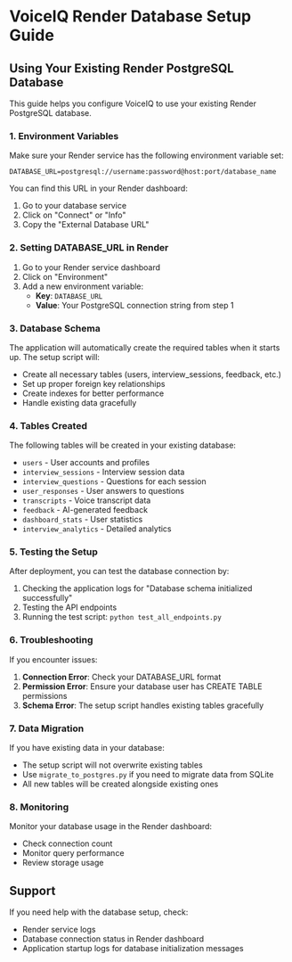 # VoiceIQ Render Database Setup Guide

## Using Your Existing Render PostgreSQL Database

This guide helps you configure VoiceIQ to use your existing Render PostgreSQL database.

### 1. Environment Variables

Make sure your Render service has the following environment variable set:

```
DATABASE_URL=postgresql://username:password@host:port/database_name
```

You can find this URL in your Render dashboard:
1. Go to your database service
2. Click on "Connect" or "Info"
3. Copy the "External Database URL"

### 2. Setting DATABASE_URL in Render

1. Go to your Render service dashboard
2. Click on "Environment"
3. Add a new environment variable:
   - **Key**: `DATABASE_URL`
   - **Value**: Your PostgreSQL connection string from step 1

### 3. Database Schema

The application will automatically create the required tables when it starts up. The setup script will:

- Create all necessary tables (users, interview_sessions, feedback, etc.)
- Set up proper foreign key relationships
- Create indexes for better performance
- Handle existing data gracefully

### 4. Tables Created

The following tables will be created in your existing database:

- `users` - User accounts and profiles
- `interview_sessions` - Interview session data
- `interview_questions` - Questions for each session
- `user_responses` - User answers to questions
- `transcripts` - Voice transcript data
- `feedback` - AI-generated feedback
- `dashboard_stats` - User statistics
- `interview_analytics` - Detailed analytics

### 5. Testing the Setup

After deployment, you can test the database connection by:

1. Checking the application logs for "Database schema initialized successfully"
2. Testing the API endpoints
3. Running the test script: `python test_all_endpoints.py`

### 6. Troubleshooting

If you encounter issues:

1. **Connection Error**: Check your DATABASE_URL format
2. **Permission Error**: Ensure your database user has CREATE TABLE permissions
3. **Schema Error**: The setup script handles existing tables gracefully

### 7. Data Migration

If you have existing data in your database:

- The setup script will not overwrite existing tables
- Use `migrate_to_postgres.py` if you need to migrate data from SQLite
- All new tables will be created alongside existing ones

### 8. Monitoring

Monitor your database usage in the Render dashboard:
- Check connection count
- Monitor query performance
- Review storage usage

## Support

If you need help with the database setup, check:
- Render service logs
- Database connection status in Render dashboard
- Application startup logs for database initialization messages
